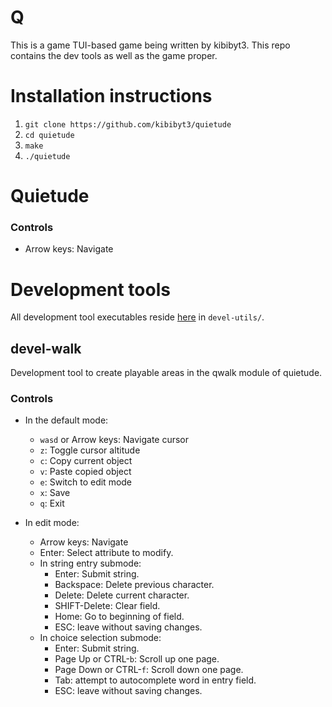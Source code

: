# Q

This is a game TUI-based game being written by kibibyt3. This repo contains the
dev tools as well as the game proper.

# Installation instructions

1. `git clone https://github.com/kibibyt3/quietude`
2. `cd quietude`
3. `make`
4. `./quietude`

# Quietude

### Controls

- Arrow keys: Navigate

# Development tools

All development tool executables reside [here](devel-utils) in `devel-utils/`.

## devel-walk

Development tool to create playable areas in the qwalk module of quietude.

### Controls

- In the default mode:
  - `wasd` or Arrow keys: Navigate cursor
  - `z`: Toggle cursor altitude
  - `c`: Copy current object
  - `v`: Paste copied object
  - `e`: Switch to edit mode
  - `x`: Save
  - `q`: Exit

- In edit mode:
  - Arrow keys: Navigate
  - Enter: Select attribute to modify.
  - In string entry submode:
    - Enter: Submit string.
    - Backspace: Delete previous character.
    - Delete: Delete current character.
    - SHIFT-Delete: Clear field.
    - Home: Go to beginning of field.
    - ESC: leave without saving changes.
  - In choice selection submode:
    - Enter: Submit string.
    - Page Up or CTRL-`b`: Scroll up one page.
    - Page Down or CTRL-`f`: Scroll down one page.
    - Tab: attempt to autocomplete word in entry field.
    - ESC: leave without saving changes.
